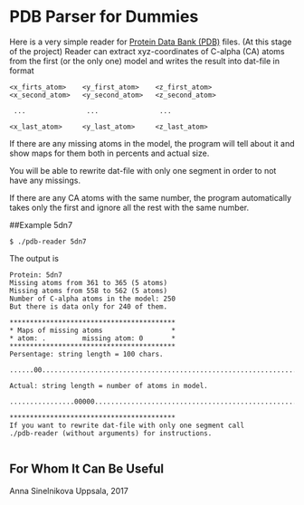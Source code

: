 # PDB Parser for Dummies

Here is a very simple reader for [Protein Data Bank (PDB)](http://www.rcsb.org) files.
(At this stage of the project) Reader can extract xyz-coordinates of C-alpha (CA)
atoms from the first (or the only one) model and writes the result into
dat-file in format

```
<x_firts_atom>    <y_first_atom>    <z_first_atom>
<x_second_atom>   <y_second_atom>   <z_second_atom>

 ...               ...               ...
 
<x_last_atom>     <y_last_atom>     <z_last_atom>
```
If there are any missing atoms in the model, the program will tell about it
and show maps for them both in percents and actual size.

You will be able to rewrite dat-file with only one segment in order to not have any
missings.

If there are any CA atoms with the same number, the program automatically
takes only the first and ignore all the rest with the same number.

##Example 5dn7
```
$ ./pdb-reader 5dn7
```
The output is
```
Protein: 5dn7
Missing atoms from 361 to 365 (5 atoms) 
Missing atoms from 558 to 562 (5 atoms) 
Number of C-alpha atoms in the model: 250
But there is data only for 240 of them.

*****************************************
* Maps of missing atoms                 *
* atom: .         missing atom: 0       *
*****************************************
Persentage: string length = 100 chars.

......00.............................................................................00.............

Actual: string length = number of atoms in model.

................00000................................................................................................................................................................................................00000................................

*****************************************
If you want to rewrite dat-file with only one segment call
./pdb-reader (without arguments) for instructions.


```
## For Whom It Can Be Useful

 

Anna Sinelnikova
Uppsala, 2017

